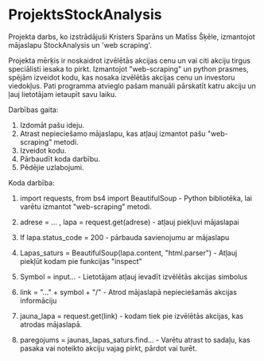 # ProjektsStockAnalysis
Projekta darbs, ko izstrādājuši Kristers Sparāns un Matīss Šķēle, izmantojot mājaslapu StockAnalysis un 'web scraping'.

Projekta mērķis ir noskaidrot izvēlētās akcijas cenu un vai citi akciju tirgus speciālisti iesaka to pirkt. Izmantojot "web-scraping" un python prasmes, spējām izveidot kodu, kas nosaka izvēlētās akcijas cenu un investoru viedokļus. Pati programma atvieglo pašam manuāli pārskatīt katru akciju un ļauj lietotājam ietaupīt savu laiku. 

Darbības gaita:

1. Izdomāt pašu ideju.
2. Atrast nepieciešamo mājaslapu, kas atļauj izmantot pašu "web-scraping" metodi.
3. Izveidot kodu.
5. Pārbaudīt koda darbību.
6. Pēdējie uzlabojumi.

Koda darbība:

1. import requests, from bs4 import BeautifulSoup - Python bibliotēka, lai varētu izmantot "web-scraping" metodi.

2. adrese = ... , lapa = request.get(adrese) - atļauj piekļuvi mājaslapai

3. If lapa.status_code = 200 - pārbauda savienojumu ar mājaslapu 

4. Lapas_saturs = BeautifulSoup(lapa.content, "html.parser") - Atļauj piekļūt kodam pie funkcijas "inspect"

5. Symbol = input... - Lietotājam atļauj ievadīt izvēlētās akcijas simbolus

6. link = "..." + symbol + "/" - Atrod mājaslapā nepieciešamās akcijas informāciju

7. jauna_lapa = request.get(link) - kodam tiek pie izvēlētās akcijas, kas atrodas mājaslapā.

8. paregojums = jaunas_lapas_saturs.find... - Varētu atrast to sadaļu, kas pasaka vai noteikto akciju vajag pirkt, pārdot vai turēt.







